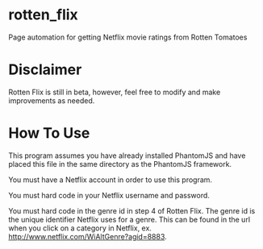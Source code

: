 rotten_flix
===========

Page automation for getting Netflix movie ratings from Rotten Tomatoes

Disclaimer
===========

Rotten Flix is still in beta, however, feel free to modify and make improvements as needed.

How To Use
===========

This program assumes you have already installed PhantomJS and have placed this file in the same directory as the PhantomJS framework.

You must have a Netflix account in order to use this program.

You must hard code in your Netflix username and password.

You must hard code in the genre id in step 4 of Rotten Flix.  The genre id is the unique identifier Netflix uses for a genre. This can be found in the url when you click on a category in Netflix, ex. http://www.netflix.com/WiAltGenre?agid=8883.
